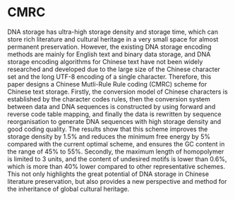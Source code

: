 # CMRC
DNA storage has ultra-high storage density and storage time, which can store rich literature and cultural heritage in a very small space for almost permanent preservation. However, the existing DNA storage encoding methods are mainly for English text and binary data storage, and DNA storage encoding algorithms for Chinese text have not been widely researched and developed due to the large size of the Chinese character set and the long UTF-8 encoding of a single character. Therefore, this paper designs a Chinese Mutli-Rule Rule coding (CMRC) scheme for Chinese text storage. Firstly, the conversion model of Chinese characters is established by the character codes rules, then the conversion system between data and DNA sequences is constructed by using forward and reverse code table mapping, and finally the data is rewritten by sequence reorganisation to generate DNA sequences with high storage density and good coding quality. The results show that this scheme improves the storage density by 1.5% and reduces the minimum free energy by 5% compared with the current optimal scheme, and ensures the GC content in the range of 45% to 55%. Secondly, the maximum length of homopolymer is limited to 3 units, and the content of undesired motifs is lower than 0.6%, which is more than 40% lower compared to other representative schemes. This not only highlights the great potential of DNA storage in Chinese literature preservation, but also provides a new perspective and method for the inheritance of global cultural heritage.
